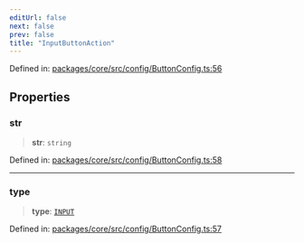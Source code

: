 ```yaml
---
editUrl: false
next: false
prev: false
title: "InputButtonAction"
---
```


Defined in: [packages/core/src/config/ButtonConfig.ts:56](https://github.com/mProjectsCode/obsidian-meta-bind-plugin/blob/6b3651315380ea977c7f8746a2130e83024d2b95/packages/core/src/config/ButtonConfig.ts#L56)

## Properties

### str

> **str**: `string`

Defined in: [packages/core/src/config/ButtonConfig.ts:58](https://github.com/mProjectsCode/obsidian-meta-bind-plugin/blob/6b3651315380ea977c7f8746a2130e83024d2b95/packages/core/src/config/ButtonConfig.ts#L58)

***

### type

> **type**: [`INPUT`](/obsidian-meta-bind-plugin-docs/api/enumerations/buttonactiontype/#input)

Defined in: [packages/core/src/config/ButtonConfig.ts:57](https://github.com/mProjectsCode/obsidian-meta-bind-plugin/blob/6b3651315380ea977c7f8746a2130e83024d2b95/packages/core/src/config/ButtonConfig.ts#L57)
